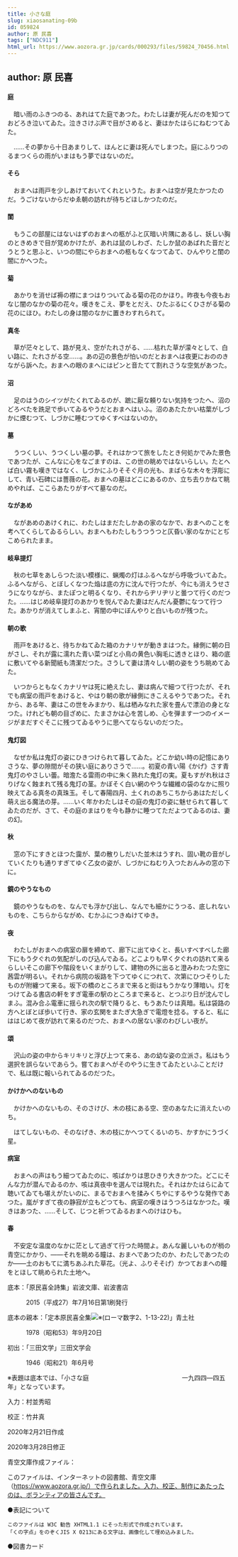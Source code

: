 ```yaml
---
title: 小さな庭
slug: xiaosanating-09b
id: 059824
author: 原 民喜
tags: ["NDC911"]
html_url: https://www.aozora.gr.jp/cards/000293/files/59824_70456.html
---
```


## author: 原 民喜

#### 庭




　暗い雨のふきつのる、あれはてた庭であつた。わたしは妻が死んだのを知つておどろき泣いてゐた。泣きさけぶ声で目がさめると、妻はかたはらにねむつてゐた。

　……その夢から十日あまりして、ほんとに妻は死んでしまつた。庭にふりつのるまつくらの雨がいまはもう夢ではないのだ。





#### そら




　おまへは雨戸を少しあけておいてくれというた。おまへは空が見たかつたのだ。うごけないからだゆゑ朝の訪れが待ちどほしかつたのだ。





#### 閨




　もうこの部屋にはないはずのおまへの柩がふと仄暗い片隅にあるし、妖しい胸のときめきで目が覚めかけたが、あれは鼠のしわざ、たしか鼠のあばれた音だとうとうと思ふと、いつの間にやらおまへの柩もなくなつてゐて、ひんやりと閨の闇にかへつた。





#### 菊




　あかりを消せば褥の襟にまつはりついてゐる菊の花のかほり。昨夜も今夜もおなじ闇のなかの菊の花々。嘆きをこえ、夢をとだえ、ひたぶるにくひさがる菊の花のにほひ。わたしの身は闇のなかに置きわすれられて。





#### 真冬




　草が茫々として、路が見え、空がたれさがる、……枯れた草が濛々として、白い路に、たれさがる空……。あの辺の景色が怕いのだとおまへは夜更におののきながら訴へた。おまへの眼のまへにはピンと音たてて割れさうな空気があつた。





#### 沼




　足のはうのシイツがたくれてゐるのが、蹠に厭な頼りない気持をつたへ、沼のどろべたを跣足で歩いてゐるやうだとおまへはいふ。沼のあたたかい枯葉がしづかに煙むつて、しづかに睡むつてゆくすべはないのか。





#### 墓




　うつくしい、うつくしい墓の夢。それはかつて旅をしたとき何処かでみた景色であつたが、こんなに心をなごますのは、この世の眺めではないらしい。たとへば白い霧も嘆きではなく、しづかにふりそそぐ月の光も、まばらな木々を浮彫にして、青い石碑には薔薇の花。おまへの墓はどこにあるのか、立ち去りかねて眺めやれば、ここらあたりがすべて墓なのだ。





#### ながあめ




　ながあめのあけくれに、わたしはまだたしかあの家のなかで、おまへのことを考へてくらしてゐるらしい。おまへもわたしもうつうつと仄昏い家のなかにとぢこめられたまま。





#### 岐阜提灯




　秋の七草をあしらつた淡い模様に、蝋燭の灯はふるへながら呼吸づいてゐた。ふるへながら、とぼしくなつた焔は底の方に沈んで行つたが、今にも消えうせさうになりながら、またぽつと明るくなり、それからヂリヂリと曇つて行くのだつた。……はじめ岐阜提灯のあかりを悦んでゐた妻はだんだん憂鬱になつて行つた。あかりが消えてしまふと、宵闇の中にぼんやりと白いものが残つた。





#### 朝の歌




　雨戸をあけると、待ちかねてゐた箱のカナリヤが動きまはつた。縁側に朝の日がさし、それが露に濡れた青い菜つぱと小鳥の黄色い胸毛に透きとほり、箱の底に敷いてやる新聞紙も清潔だつた。さうして妻は清々しい朝の姿をうち眺めてゐた。

　いつからともなくカナリヤは死に絶えたし、妻は病んで細つて行つたが、それでも病室の雨戸をあけると、やはり朝の歌が縁側にきこえるやうであつた。それから、ある年、妻はこの世をみまかり、私は栖みなれた家を畳んで漂泊の身となつた。けれども朝の目ざめに、たまさかは心を苦しめ、心を弾ます一つのイメージがまだすぐそこに残つてゐるやうに思へてならないのだつた。





#### 鬼灯図




　なぜか私は鬼灯の姿にひきつけられて暮してゐた。どこか幼い時の記憶にありさうな、夢の隙間がその狭い庭にありさうで……。初夏の青い陽《かげ》さす青鬼灯のやさしい蕾。暗澹たる雷雨の中に朱く熟れた鬼灯の実。夏もすがれ秋はさりげなく蝕まれて残る鬼灯の茎。かぼそく白い網のやうな繊維の袋のなかに照り映えてゐる真冬の真珠玉。そして春陽四月、土くれのあちこちからあはただしく萌え出る魔法の芽。……いく年かわたしはその庭の鬼灯の姿に魅せられて暮してゐたのだが、さて、その庭のまはりを今も静かに睡つてただよつてゐるのは、妻の幻。





#### 秋




　窓の下にすきとほつた靄が、葉の散りしだいた並木はうすれ、固い靴の音がしていくたりも通りすぎてゆく乙女の姿が、しづかにねむり入つたおんみの窓の下に。





#### 鏡のやうなもの




　鏡のやうなものを、なんでも浮かび出し、なんでも細かにうつる、底しれないものを、こちらからながめ、むかふにつきぬけてゆき。





#### 夜




　わたしがおまへの病室の扉を締めて、廊下に出てゆくと、長いすべすべした廊下にもう夕ぐれの気配がしのび込んでゐる。どこよりも早く夕ぐれの訪れて来るらしいそこの廊下や階段をいくまがりして、建物の外に出ると澄みわたつた空に茜雲が明るい。それから病院の坂路を下つてゆくにつれて、次第にひつそりしたものが附纏つて来る。坂下の橋のところまで来ると街はもうかなり薄暗い。灯をつけてゐる書店の軒をすぎ電車の駅のところまで来ると、とつぷり日が沈んでしまふ。混み合ふ電車に揺られ次の駅で降りると、もうあたりは真暗。私は袋路の方へとぼとぼ歩いて行き、家の玄関をまたぎ大急ぎで電燈を捻る。すると、私にははじめて夜が訪れて来るのだつた、おまへの居ない家のわびしい夜が。





#### 頌




　沢山の姿の中からキリキリと浮び上つて来る、あの幼な姿の立派さ。私はもう選択を誤らないであらう。嘗ておまへがそのやうに生きてゐたといふことだけで、私は既に報いられてゐるのだつた。





#### かけかへのないもの




　かけかへのないもの、そのさけび、木の枝にある空、空のあなたに消えたいのち。

　はてしないもの、そのなげき、木の枝にかへつてくるいのち、かすかにうづく星。





#### 病室




　おまへの声はもう細つてゐたのに、咳ばかりは思ひきり大きかつた。どこにそんな力が潜んでゐるのか、咳は真夜中を選んでは現れた。それはかたはらにゐて聴いてゐても堪えがたいのに、まるでおまへを揉みくちやにするやうな発作であつた。嵐がすぎて夜の静寂が立もどつても、病室の嘆きはうつろはなかつた。嘆きはあつた、……そして、じつと祈つてゐるおまへのけはひも。





#### 春




　不安定な温度のなかに茫として過ぎて行つた時間よ。あんな麗しいものが梢の青空にかかり、――それを眺める瞳は、おまへであつたのか、わたしであつたのか――土のおもてに満ちあふれた草花。（光よ、ふりそそげ）かつておまへの瞳をとほして眺められた土地へ。













底本：「原民喜全詩集」岩波文庫、岩波書店

　　　2015（平成27）年7月16日第1刷発行

底本の親本：「定本原民喜全集![※(ローマ数字2、1-13-22)](https://www.aozora.gr.jp/cards/000293/files/../../../gaiji/1-13/1-13-22.png)」青土社

　　　1978（昭和53）年9月20日

初出：「三田文学」三田文学会

　　　1946（昭和21）年6月号

※表題は底本では、「小さな庭　　　　　　　　　　　　　　　一九四四―四五年」となっています。

入力：村並秀昭

校正：竹井真

2020年2月21日作成

2020年3月28日修正

青空文庫作成ファイル：

このファイルは、インターネットの図書館、青空文庫（https://www.aozora.gr.jp/）で作られました。入力、校正、制作にあたったのは、ボランティアの皆さんです。











●表記について


	このファイルは W3C 勧告 XHTML1.1 にそった形式で作成されています。
	「くの字点」をのぞくJIS X 0213にある文字は、画像化して埋め込みました。







●図書カード